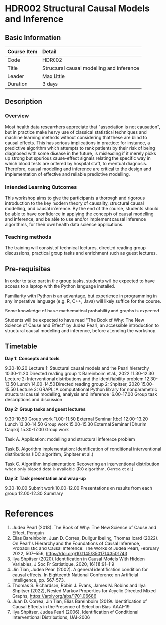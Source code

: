 # HDR002 Structural Causal Models and Inference

## Basic Information

| Course Item | Detail |
| :---- | :------ |
| Code | HDR002 |
| Title | Structural causal modelling and inference |
| Leader | [Max Little](http://www.maxlittle.net/home/index.php) |
| Duration | 3 days |

## Description

### Overview 

Most health data researchers appreciate that "association is not causation", but in practice make heavy use of classical statistical techniques and machine learning methods without considering that these are blind to causal effects. This has serious implications in practice: for instance, a predictive algorithm which attempts to rank patients by their risk of being diagnosed with some disease in the future, is misleading if it merely picks up strong but spurious cause-effect signals relating the specific way in which blood tests are ordered by hospital staff, to eventual diagnosis. Therefore, causal modelling and inference are critical to the design and implementation of effective and reliable predictive modelling.

### Intended Learning Outcomes

This workshop aims to give the participants a thorough and rigorous introduction to the key modern theory of causality, structural causal modelling, and causal inference. By the end of the course, students should be able to have confidence in applying the concepts of causal modelling and inference, and be able to use and/or implement causal inference algorithms, for their own health data science applications.

### Teaching methods

The training will consist of technical lectures, directed reading
group discussions, practical group tasks and enrichment such as guest
lectures.

## Pre-requisites

In order to take part in the group tasks, students will be expected to have access to a laptop with the Python language installed.

Familiarity with Python is an advantage, but experience in programming in any imperative language (e.g. R, C++, Java) will likely suffice for
the course.

Some knowledge of basic mathematical probability and
graphs is expected. 

Students will be expected to have read "The Book of Why: The New Science of Cause and Effect" by Judea Pearl, an accessible introduction to structural causal modelling and inference, before attending the workshop.

## Timetable

**Day 1: Concepts and tools**

9.30-10.20 Lecture 1: Structural causal models and the Pearl hierarchy
10.30-11.20 Directed reading group 1: Bareinboim et al., 2022
11.30-12.30 Lecture 2: Interventional distributions and the identifiability problem
12.30-13.50 Lunch
14.00-14.50 Directed reading group 2: Shpitser, 2020
15.00-15.50 Lecture 3: GRAPL: A computational Python library for nonparametric structural causal modelling, analysis and inference
16.00-17.00 Group task descriptions and discussion

**Day 2: Group tasks and guest lectures**

 9.30-10.50 Group work
11.00-11.50 External Seminar [tbc] 
12.00-13.20 Lunch
13.30-14.50 Group work
15.00-15.30 External Seminar [Dhurim Caqiki]
15.30-17.00 Group work

Task A. Application: modelling and structural inference problem

Task B. Algorithm implementation: Identification of conditional interventional distributions (IDC algorithm, Shpitser et al.)

Task C. Algorithm implementation: Recovering an interventional distribution when only biased data is available (RC algorithm, Correa et al.)

**Day 3: Task presentation and wrap-up**

9.30-10.00 Submit work
10.00-12.00 Presentations on results from each group
12.00-12.30 Summary

# References

1. Judea Pearl (2018). The Book of Why: The New Science of Cause and Effect, Penguin
2. Elias Bareinboim, Juan D. Correa, Duligur Ibeling, Thomas Icard (2022). On Pearl's Hierarchy and the Foundations of Causal Inference, Probabilistic and Causal Inference: The Works of Judea Pearl, February 2022, 507–556, https://doi.org/10.1145/3501714.3501743
3. Ilya Shpitser (2020). Identification in Causal Models With Hidden Variables, J Soc Fr Statistique, 2020, 161(1):91–119
4. Jin Tian, Judea Pearl (2002). A general identification condition for causal effects. In Eighteenth National Conference on Artificial Intelligence, pp. 567–573.
5. Thomas S. Richardson, Robin J. Evans, James M. Robins and Ilya Shpitser (2022), Nested Markov Properties for Acyclic Directed Mixed Graphs, https://arxiv.org/abs/1701.06686
6. Juan D. Correa, Jin Tian, Elias Bareinboim (2019). Identification of Causal Effects in the Presence of Selection Bias, AAAI-19
7. Ilya Shpitser, Judea Pearl (2006). Identification of Conditional Interventional Distributions, UAI-2006


